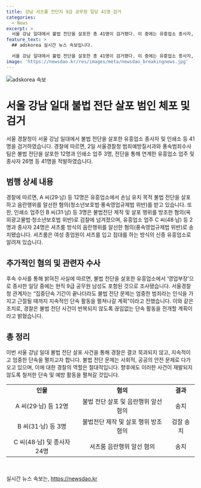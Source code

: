 ```yaml
---
title: 강남 셔츠룸 전단지 9급 공무원 일당 41명 검거
categories:
  - News
excerpt: >
  서울 강남 일대에서 불법 전단을 살포한 총 41명이 검거됐다. 이 중에는 유흥업소 종사자, 인쇄소 업주 등이 포함돼 있으며, 송치되거나 검찰에게 넘겨졌다. 이들은 청소년보호법, 풍속영업규제법 위반 등 다양한 혐의를 받고 있다. 또한, 수사를 통해 추가 공범 36명에 대해서는 검찰에 모두 불구속 송치됐는데, 이 가운데는 현직 9급 공무원도 포함돼 있다. 서울경찰청은 불법 전단 문제에 대해 계속해서 엄중한 대응을 하겠다고 밝혔다.
feature_text: >
  ## adskorea 실시간 뉴스 속보입니다.

  서울 강남 일대에서 불법 전단을 살포한 총 41명이 검거됐다. 이 중에는 유흥업소 종사자, 인쇄소 업주 등이 포함돼 있으며, 송치되거나 검찰에게 넘겨졌다. 이들은 청소년보호법, 풍속영업규제법 위반 등 다양한 혐의를 받고 있다. 또한, 수사를 통해 추가 공범 36명에 대해서는 검찰에 모두 불구속 송치됐는데, 이 가운데는 현직 9급 공무원도 포함돼 있다. 서울경찰청은 불법 전단 문제에 대해 계속해서 엄중한 대응을 하겠다고 밝혔다.
image: 'https://newsdao.kr/res/images/meta/newsdao_breakingnews.jpg'
---
```


<p><img src="https://newsdao.kr/res/images/meta/newsdao_breakingnews.jpg" alt="adskorea 속보" /></p>

<h1 data-ke-size="size26">서울 강남 일대 불법 전단 살포 범인 체포 및 검거</h1>

<p data-ke-size="size16">서울 경찰청이 서울 강남 일대에서 불법 전단을 살포한 유흥업소 종사자 및 인쇄소 등 41명을 검거하였습니다. 경찰에 따르면, 2일 서울경찰청 범죄예방질서과와 풍속범죄수사팀은 불법 전단을 살포한 12명과 인쇄소 업주 3명, 전단을 통해 연계한 유흥업소 업주 및 종사자 26명 등 41명을 적발하였습니다. </p>

<h2 data-ke-size="size24">범행 상세 내용</h2>

<p data-ke-size="size16">경찰에 따르면, A 씨(29·남) 등 12명은 유흥업소에서 손님 유치 목적 불법 전단을 살포하고 음란행위를 알선한 혐의(청소년보호법·풍속영업규제법 위반)를 받고 있습니다. 또한, 인쇄소 업주인 B 씨(31·남) 등 3명은 불법전단 제작 및 살포 행위를 방조한 혐의(옥외광고물법·청소년보호법 위반)로 검찰에 넘겨졌으며, 유흥업소 업주 C 씨(48·남) 등 2명과 종사자 24명은 셔츠룸 방식의 음란행위를 알선한 혐의(풍속영업규제법 위반)로 송치됐습니다. 셔츠룸은 여성 종업원이 셔츠를 입고 접대를 하는 방식의 신종 유흥업소로 알려져 있습니다.</p>

<h2 data-ke-size="size24">추가적인 혐의 및 관련자 수사</h2>

<p data-ke-size="size16">후속 수사를 통해 밝혀진 사실에 따르면, 불법 전단을 살포한 유흥업소에서 ‘영업부장’으로 종사한 일당 중에는 현직 9급 공무원 남성도 포함된 것으로 조사됐습니다. 서울경찰청 관계자는 “집중단속 기간이 끝나더라도 불법 전단 문제는 엄중한 범죄라는 인식을 가지고 근절될 때까지 지속적인 단속 활동을 펼쳐나갈 계획”이라고 전했습니다. 이와 같은 조치로, 경찰은 불법 전단 사건이 반복되지 않도록 끊임없는 단속 활동을 전개할 계획이라고 밝혔습니다.</p>

<h2 data-ke-size="size24">총 정리</h2>

<p data-ke-size="size16">이번 서울 강남 일대 불법 전단 살포 사건을 통해 경찰은 결코 묵과되지 않고, 지속적이고 엄중한 단속을 펼치고자 합니다. 불법 전단 문제는 사회적, 공공의 안전 문제로 다가오고 있으며, 이에 대한 경찰의 역할은 절대적입니다. 향후에도 이러한 사건이 재발되지 않도록 철저한 단속 및 예방 활동을 펼쳐갈 것입니다.</p>

<table>
    <tbody>
        <tr>
            <td style="text-align: center; height: 17px;"><b>인물</b></td>
            <td style="text-align: center; height: 17px;"><b>혐의</b></td>
            <td style="text-align: center; height: 17px;"><b>결과</b></td>
        </tr>
        <tr>
            <td style="text-align: center; height: 17px;">A 씨(29·남) 등 12명</td>
            <td style="text-align: center; height: 17px;">불법 전단 살포 및 음란행위 알선 혐의</td>
            <td style="text-align: center; height: 17px;">송치</td>
        </tr>
        <tr>
            <td style="text-align: center; height: 17px;">B 씨(31·남) 등 3명</td>
            <td style="text-align: center; height: 17px;">불법전단 제작 및 살포 행위 방조 혐의</td>
            <td style="text-align: center; height: 17px;">검찰 송치</td>
        </tr>
        <tr>
            <td style="text-align: center; height: 17px;">C 씨(48·남) 및 종사자 24명</td>
            <td style="text-align: center; height: 17px;">셔츠룸 음란행위 알선 혐의</td>
            <td style="text-align: center; height: 17px;">송치</td>
        </tr>
    </tbody>
</table>

<p data-ke-size="size16">&nbsp;</p>
실시간 뉴스 속보는, <a href="https://newsdao.kr" rel="dofollow">https://newsdao.kr</a>


